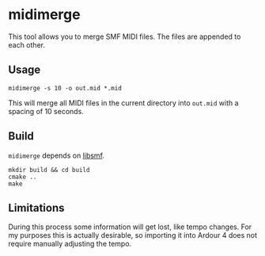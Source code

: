 # midimerge
This tool allows you to merge SMF MIDI files. The files are appended to each other.

## Usage

    midimerge -s 10 -o out.mid *.mid

This will merge all MIDI files in the current directory into `out.mid` with a spacing of 10 seconds.

## Build
`midimerge` depends on [libsmf](https://sourceforge.net/projects/libsmf/).

    mkdir build && cd build
    cmake ..
    make

## Limitations
During this process some information will get lost, like tempo changes. For my purposes this is actually desirable, so importing it into Ardour 4 does not require manually adjusting the tempo.
